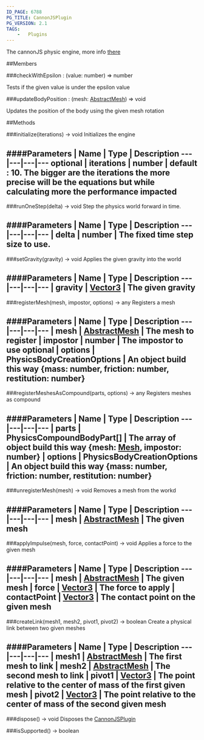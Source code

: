 ```yaml
---
ID_PAGE: 6788
PG_TITLE: CannonJSPlugin
PG_VERSION: 2.1
TAGS:
    -   Plugins
---
```


The cannonJS physic engine, more info [there](http://cannonjs.org/)





##Members

###checkWithEpsilon : (value: number) =&gt; number




Tests if the given value is under the epsilon value



###updateBodyPosition : (mesh: [AbstractMesh](page.php?p=6657)) =&gt; void




Updates the position of the body using the given mesh rotation











##Methods

###initialize(iterations) &rarr; void
Initializes the engine





####Parameters
 | Name | Type | Description
---|---|---|---
optional | iterations | number | default : 10. The bigger are the iterations the more precise will be the equations but while calculating more the performance impacted
---

###runOneStep(delta) &rarr; void
Step the physics world forward in time.





####Parameters
 | Name | Type | Description
---|---|---|---
 | delta | number | The fixed time step size to use.
---

###setGravity(gravity) &rarr; void
Applies the given gravity into the world





####Parameters
 | Name | Type | Description
---|---|---|---
 | gravity | [Vector3](page.php?p=6751) | The given gravity
---

###registerMesh(mesh, impostor, options) &rarr; any
Registers a mesh





####Parameters
 | Name | Type | Description
---|---|---|---
 | mesh | [AbstractMesh](page.php?p=6657) | The mesh to register
 | impostor | number | The impostor to use
optional | options | PhysicsBodyCreationOptions | An object build this way {mass: number, friction: number, restitution: number}
---

###registerMeshesAsCompound(parts, options) &rarr; any
Registers meshes as compound





####Parameters
 | Name | Type | Description
---|---|---|---
 | parts | PhysicsCompoundBodyPart[] | The array of object build this way {mesh: [Mesh](page.php?p=6659), impostor: number}
 | options | PhysicsBodyCreationOptions | An object build this way {mass: number, friction: number, restitution: number}
---

###unregisterMesh(mesh) &rarr; void
Removes a mesh from the workd





####Parameters
 | Name | Type | Description
---|---|---|---
 | mesh | [AbstractMesh](page.php?p=6657) | The given mesh
---

###applyImpulse(mesh, force, contactPoint) &rarr; void
Applies a force to the given mesh





####Parameters
 | Name | Type | Description
---|---|---|---
 | mesh | [AbstractMesh](page.php?p=6657) | The given mesh
 | force | [Vector3](page.php?p=6751) | The force to apply
 | contactPoint | [Vector3](page.php?p=6751) | The contact point on the given mesh
---

###createLink(mesh1, mesh2, pivot1, pivot2) &rarr; boolean
Create a physical link between two given meshes





####Parameters
 | Name | Type | Description
---|---|---|---
 | mesh1 | [AbstractMesh](page.php?p=6657) | The first mesh to link
 | mesh2 | [AbstractMesh](page.php?p=6657) | The second mesh to link
 | pivot1 | [Vector3](page.php?p=6751) | The point relative to the center of mass of the first given mesh
 | pivot2 | [Vector3](page.php?p=6751) | The point relative to the center of mass of the second given mesh
---

###dispose() &rarr; void
Disposes the [CannonJSPlugin](page.php?p=6788)






###isSupported() &rarr; boolean

